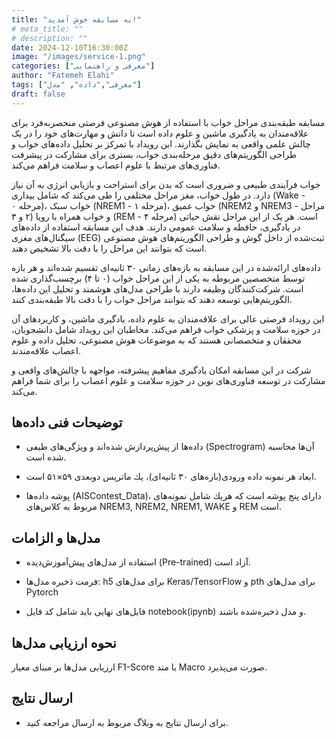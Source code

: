```yaml
---
title: "به مسابقه خوش آمدید!"
# meta_title: ""
# description: ""
date: 2024-12-10T16:30:00Z
image: "/images/service-1.png"
categories: ["معرفی و راهنمایی"]
author: "Fatemeh Elahi"
tags: ["معرفی","داده", "مدل"]
draft: false
---
```


مسابقه طبقه‌بندی مراحل خواب با استفاده از هوش مصنوعی فرصتی منحصربه‌فرد برای علاقه‌مندان به یادگیری ماشین و علوم داده است تا دانش و مهارت‌های خود را در یک چالش علمی واقعی به نمایش بگذارند. این رویداد با تمرکز بر تحلیل داده‌های خواب و طراحی الگوریتم‌های دقیق مرحله‌بندی خواب، بستری برای مشارکت در پیشرفت فناوری‌های مرتبط با علوم اعصاب و سلامت فراهم می‌کند.

خواب فرآیندی طبیعی و ضروری است که بدن برای استراحت و بازیابی انرژی به آن نیاز دارد. در طول خواب، مغز مراحل مختلفی را طی می‌کند که شامل بیداری (Wake - مرحله ۰)، خواب سبک (NREM1 - مرحله ۱)، خواب عمیق (NREM2 و NREM3 - مراحل ۲ و ۳) و خواب همراه با رویا (REM - مرحله ۴) است. هر یک از این مراحل نقش حیاتی در یادگیری، حافظه و سلامت عمومی دارند. هدف این مسابقه استفاده از داده‌های سیگنال‌های مغزی (EEG) ثبت‌شده از داخل گوش و طراحی الگوریتم‌های هوش مصنوعی است که بتوانند این مراحل را با دقت بالا تشخیص دهند.

داده‌های ارائه‌شده در این مسابقه به بازه‌های زمانی ۳۰ ثانیه‌ای تقسیم شده‌اند و هر بازه توسط متخصصین مربوطه به یکی از این مراحل خواب (۰ تا ۴) برچسب‌گذاری شده است. شرکت‌کنندگان وظیفه دارند با طراحی مدل‌های هوشمند و تحلیل این داده‌ها، الگوریتم‌هایی توسعه دهند که بتوانند مراحل خواب را با دقت بالا طبقه‌بندی کنند.

این رویداد فرصتی عالی برای علاقه‌مندان به علوم داده، یادگیری ماشین، و کاربردهای آن در حوزه سلامت و پزشکی خواب فراهم می‌کند. مخاطبان این رویداد شامل دانشجویان، محققان و متخصصانی هستند که به موضوعات هوش مصنوعی، تحلیل داده و علوم اعصاب علاقه‌مندند.

شرکت در این مسابقه امکان یادگیری مفاهیم پیشرفته، مواجهه با چالش‌های واقعی و مشارکت در توسعه فناوری‌های نوین در حوزه سلامت و علوم اعصاب را برای شما فراهم می‌کند.


## توضیحات فنی داده‌ها

- داده‌ها از پیش‌پردازش شده‌اند و ویژگی‌های طیفی (Spectrogram) آن‌ها محاسبه شده است.

- ابعاد هر نمونه داده ورودی(بازه‌های ۳۰ ثانیه‌ای)، یك ماتریس دوبعدی ۵۹×۵۱ است.

- پوشه داده‌ها (AISContest_Data)، دارای پنج پوشه است كه هریك شامل نمونه‌های مربوط به كلاس‌های NREM3, NREM2, NREM1, WAKE و REM است.

## مدل‌ها و الزامات

- استفاده از مدل‌های پیش‌آموزش‌دیده (Pre-trained) آزاد است.

- فرمت ذخیره مدل‌ها: h5 برای مدل‌های Keras/TensorFlow و pth برای مدل‌های Pytorch

- فایل‌های نهایی باید شامل کد فایل notebook(ipynb) و مدل ذخیره‌شده باشند.

## نحوه ارزیابی مدل‌ها

ارزیابی مدل‌ها بر مبنای معیار F1-Score با متد Macro صورت می‌پذیرد.

## ارسال نتایج
- برای ارسال نتایج به وبلاگ مربوط به ارسال مراجعه کنید.
